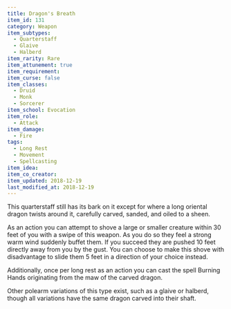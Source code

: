 ```yaml
---
title: Dragon's Breath
item_id: 131
category: Weapon
item_subtypes:
  - Quarterstaff
  - Glaive
  - Halberd
item_rarity: Rare
item_attunement: true
item_requirement:
item_curse: false
item_classes:
  - Druid
  - Monk
  - Sorcerer
item_school: Evocation
item_role:
  - Attack
item_damage:
  - Fire
tags:
  - Long Rest
  - Movement
  - Spellcasting
item_idea:
item_co_creator:
item_updated: 2018-12-19
last_modified_at: 2018-12-19
---
```


This quarterstaff still has its bark on it except for where a long oriental dragon twists around it, carefully carved, sanded, and oiled to a sheen.

As an action you can attempt to shove a large or smaller creature within 30 feet of you with a swipe of this weapon. As you do so they feel a strong warm wind suddenly buffet them. If you succeed they are pushed 10 feet directly away from you by the gust. You can choose to make this shove with disadvantage to slide them 5 feet in a direction of your choice instead.

Additionally, once per long rest as an action you can cast the spell <magic-spell>Burning Hands</magic-spell> originating from the maw of the carved dragon.

Other polearm variations of this type exist, such as a glaive or halberd, though all variations have the same dragon carved into their shaft.
